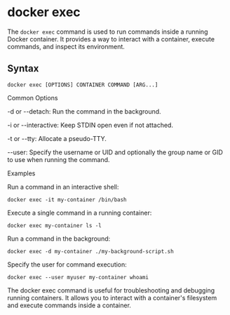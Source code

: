 # docker exec

The `docker exec` command is used to run commands inside a running Docker container. It provides a way to interact with a container, execute commands, and inspect its environment.

## Syntax

```shell
docker exec [OPTIONS] CONTAINER COMMAND [ARG...]
```
Common Options

-d or --detach: Run the command in the background.

-i or --interactive: Keep STDIN open even if not attached.

-t or --tty: Allocate a pseudo-TTY.

--user: Specify the username or UID and optionally the group name or GID to use when running the command.

Examples

Run a command in an interactive shell:

```shell
docker exec -it my-container /bin/bash
```
Execute a single command in a running container:

```shell
docker exec my-container ls -l
```
Run a command in the background:

```shell
docker exec -d my-container ./my-background-script.sh
```
Specify the user for command execution:

```shell
docker exec --user myuser my-container whoami
```
The docker exec command is useful for troubleshooting and debugging running containers. It allows you to interact with a container's filesystem and execute commands inside a container.
